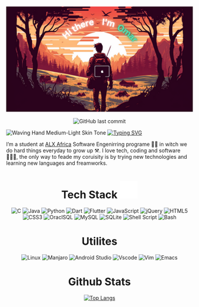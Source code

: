 [![MasterHead](https://github.com/zaynOm/zaynOm/blob/main/banner.png)](https://github.com/zaynOm)

<div align="center">
  
<!--![GitHub repos count](https://img.shields.io/github/last-commit/zaynom/alx-low_level_programming)-->
![GitHub last commit](https://img.shields.io/github/last-commit/zaynom/alx-low_level_programming)


  
</div>

<!-- Salutation -->
<img src="https://raw.githubusercontent.com/Tarikul-Islam-Anik/Animated-Fluent-Emojis/master/Emojis/Hand%20gestures/Waving%20Hand%20Medium-Light%20Skin%20Tone.png" alt="Waving Hand Medium-Light Skin Tone" width="50" height="50" /> [![Typing SVG](https://readme-typing-svg.herokuapp.com?font=Fira+Code&weight=600&pause=1000&color=F6F700&repeat=false&width=435&lines=Hi+there%2C+I'm+Omar+Ouaziz)](https://git.io/typing-svg)


I’m a student at [ALX Africa](https://alxafrica.com) Software Engenirring programe 👨‍🎓 in witch we do hard things everyday to grow up ⚒️. I love tech, coding and software 🧑🏻‍💻, the only way to feade my coruisity is by trying new technologies and learning new languages and freamworks.

<div align="center">
  
  # Tech Stack ![image](https://github.com/zaynOm/zaynOm/blob/main/teckStack-46.png)
  
  ![C](https://img.shields.io/badge/c-%2300599C.svg?style=for-the-badge&logo=c&logoColor=white)
  ![Java](https://img.shields.io/badge/java-%23ED8B00.svg?style=for-the-badge&logo=java&logoColor=white)
  ![Python](https://img.shields.io/badge/python-3670A0?style=for-the-badge&logo=python&logoColor=ffdd54)
  ![Dart](https://img.shields.io/badge/dart-%230175C2.svg?style=for-the-badge&logo=dart&logoColor=white)
  ![Flutter](https://img.shields.io/badge/Flutter-%2302569B.svg?style=for-the-badge&logo=Flutter&logoColor=white)
  ![JavaScript](https://img.shields.io/badge/javascript-%23323330.svg?style=for-the-badge&logo=javascript&logoColor=%23F7DF1E)
  ![jQuery](https://img.shields.io/badge/jquery-%230769AD.svg?style=for-the-badge&logo=jquery&logoColor=white)
  ![HTML5](https://img.shields.io/badge/html5-%23E34F26.svg?style=for-the-badge&logo=html5&logoColor=white)
  ![CSS3](https://img.shields.io/badge/css3-%231572B6.svg?style=for-the-badge&logo=css3&logoColor=white)
  ![OraclSQL](https://img.shields.io/badge/Oracle-F80000?style=for-the-badge&logo=Oracle&logoColor=white)
  ![MySQL](https://img.shields.io/badge/mysql-%2300f.svg?style=for-the-badge&logo=mysql&logoColor=white)
  ![SQLite](https://img.shields.io/badge/sqlite-%2307405e.svg?style=for-the-badge&logo=sqlite&logoColor=white)
  ![Shell Script](https://img.shields.io/badge/shell_script-%23121011.svg?style=for-the-badge&logo=gnu-bash&logoColor=white)
  ![Bash](https://img.shields.io/badge/GNU%20Bash-4EAA25?style=for-the-badge&logo=GNU%20Bash&logoColor=white)
  
  
  # Utilites
  
  ![Linux](https://img.shields.io/badge/Linux-FCC624?style=for-the-badge&logo=linux&logoColor=black)
  ![Manjaro](https://img.shields.io/badge/Manjaro-35BF5C?style=for-the-badge&logo=Manjaro&logoColor=white)
  ![Android Studio](https://img.shields.io/badge/Android%20Studio-3DDC84.svg?style=for-the-badge&logo=android-studio&logoColor=white)
  ![Vscode](https://img.shields.io/badge/VSCode-0078D4?style=for-the-badge&logo=visual%20studio%20code&logoColor=white)
  ![Vim](https://img.shields.io/badge/VIM-%2311AB00.svg?&style=for-the-badge&logo=vim&logoColor=white)
  ![Emacs](https://img.shields.io/badge/Emacs-%237F5AB6.svg?&style=for-the-badge&logo=gnu-emacs&logoColor=white)
  
  # Github Stats
[![Top Langs](https://github-readme-stats.vercel.app/api/top-langs/?username=zaynom&layout=compact&theme=radical)](https://github.com/anuraghazra/github-readme-stats)
  
</div>

<!--
**zaynOm/zaynOm** is a ✨ _special_ ✨ repository because its `README.md` (this file) appears on your GitHub profile.

Here are some ideas to get you started:

- 🔭 I’m currently working on ...
- 🌱 I’m currently learning ...
- 👯 I’m looking to collaborate on ...
- 🤔 I’m looking for help with ...
- 💬 Ask me about ...
- 📫 How to reach me: ...
- 😄 Pronouns: ...
- ⚡ Fun fact: ...
-->
